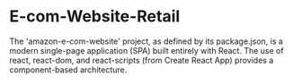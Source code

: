 # E-com-Website-Retail
 The 'amazon-e-com-website' project, as defined by its package.json, is a modern single-page application (SPA) built entirely with React. The use of react, react-dom, and react-scripts (from Create React App) provides a component-based architecture. 
